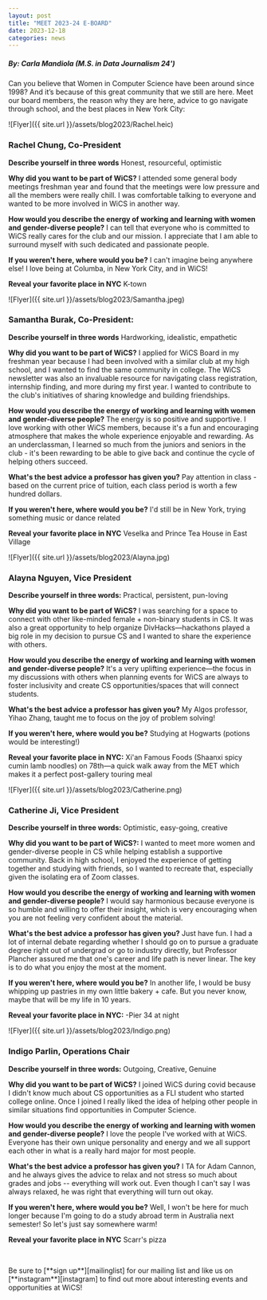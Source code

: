 ```yaml
---
layout: post
title: "MEET 2023-24 E-BOARD"
date: 2023-12-18
categories: news
---
```


##### By: Carla Mandiola (M.S. in Data Journalism 24')

Can you believe that Women in Computer Science have been around since 1998? And it’s because of this great community that we still are here. Meet our board members, the reason why they are here, advice to go navigate through school, and the best places in New York City:

![Flyer]({{ site.url }}/assets/blog2023/Rachel.heic)

### Rachel Chung, Co-President
**Describe yourself in three words**
Honest, resourceful, optimistic

**Why did you want to be part of WiCS?**
I attended some general body meetings freshman year and found that the meetings were low pressure and all the members were really chill. I was comfortable talking to everyone and wanted to be more involved in WiCS in another way.

**How would you describe the energy of working and learning with women and gender-diverse people?**
I can tell that everyone who is committed to WiCS really cares for the club and our mission. I appreciate that I am able to surround myself with such dedicated and passionate people.

**If you weren't here, where would you be?**
I can't imagine being anywhere else! I love being at Columba, in New York City, and in WiCS!

**Reveal your favorite place in NYC**
K-town

![Flyer]({{ site.url }}/assets/blog2023/Samantha.jpeg)

### Samantha Burak, Co-President:
**Describe yourself in three words**
Hardworking, idealistic, empathetic

**Why did you want to be part of WiCS?**
I applied for WiCS Board in my freshman year because I had been involved with a similar club at my high school, and I wanted to find the same community in college. The WiCS newsletter was also an invaluable resource for navigating class registration, internship finding, and more during my first year. I wanted to contribute to the club's initiatives of sharing knowledge and building friendships.

**How would you describe the energy of working and learning with women and gender-diverse people?**
The energy is so positive and supportive. I love working with other WiCS members, because it's a fun and encouraging atmosphere that makes the whole experience enjoyable and rewarding. As an underclassman, I learned so much from the juniors and seniors in the club - it's been rewarding to be able to give back and continue the cycle of helping others succeed.

**What's the best advice a professor has given you?**
Pay attention in class - based on the current price of tuition, each class period is worth a few hundred dollars.

**If you weren't here, where would you be?**
I'd still be in New York, trying something music or dance related

**Reveal your favorite place in NYC**
Veselka and Prince Tea House in East Village


![Flyer]({{ site.url }}/assets/blog2023/Alayna.jpg)

### Alayna Nguyen, Vice President
**Describe yourself in three words:**
Practical, persistent, pun-loving

**Why did you want to be part of WiCS?**
I was searching for a space to connect with other like-minded female + non-binary students in CS. It was also a great opportunity to help organize DivHacks—hackathons played a big role in my decision to pursue CS and I wanted to share the experience with others.

**How would you describe the energy of working and learning with women and gender-diverse people?**
It's a very uplifting experience—the focus in my discussions with others when planning events for WiCS are always to foster inclusivity and create CS opportunities/spaces that will connect students.

**What's the best advice a professor has given you?**
My Algos professor, Yihao Zhang, taught me to focus on the joy of problem solving!

**If you weren't here, where would you be?**
Studying at Hogwarts (potions would be interesting!)

**Reveal your favorite place in NYC:**
Xi'an Famous Foods (Shaanxi spicy cumin lamb noodles) on 78th—a quick walk away from the MET which makes it a perfect post-gallery touring meal


![Flyer]({{ site.url }}/assets/blog2023/Catherine.png)

### Catherine Ji, Vice President
**Describe yourself in three words:**
Optimistic, easy-going, creative

**Why did you want to be part of WiCS?:**
I wanted to meet more women and gender-diverse people in CS while helping establish a supportive community. Back in high school, I enjoyed the experience of getting together and studying with friends, so I wanted to recreate that, especially given the isolating era of Zoom classes.

**How would you describe the energy of working and learning with women and gender-diverse people?**
I would say harmonious because everyone is so humble and willing to offer their insight, which is very encouraging when you are not feeling very confident about the material.

**What's the best advice a professor has given you?**
Just have fun. I had a lot of internal debate regarding whether I should go on to pursue a graduate degree right out of undergrad or go to industry directly, but Professor Plancher assured me that one's career and life path is never linear. The key is to do what you enjoy the most at the moment.

**If you weren't here, where would you be?**
In another life, I would be busy whipping up pastries in my own little bakery + cafe. But you never know, maybe that will be my life in 10 years.

**Reveal your favorite place in NYC:**
-Pier 34 at night

![Flyer]({{ site.url }}/assets/blog2023/Indigo.png)

### Indigo Parlin, Operations Chair
**Describe yourself in three words:**
Outgoing, Creative, Genuine

**Why did you want to be part of WiCS?**
I joined WiCS during covid because I didn't know much about CS opportunities as a FLI student who started college online. Once I joined I really liked the idea of helping other people in similar situations find opportunities in Computer Science.

**How would you describe the energy of working and learning with women and gender-diverse people?**
I love the people I've worked with at WiCS. Everyone has their own unique personality and energy and we all support each other in what is a really hard major for most people.

**What's the best advice a professor has given you?**
I TA for Adam Cannon, and he always gives the advice to relax and not stress so much about grades and jobs -- everything will work out. Even though I can't say I was always relaxed, he was right that everything will turn out okay.

**If you weren't here, where would you be?**
Well, I won't be here for much longer because I'm going to do a study abroad term in Australia next semester! So let's just say somewhere warm!

**Reveal your favorite place in NYC**
Scarr's pizza


<p>&nbsp;</p>
Be sure to [**sign up**][mailinglist] for our mailing list and like us on [**instagram**][instagram] to find out more about interesting events and opportunities at WiCS! 

[mailinglist]: http://columbia.us9.list-manage.com/subscribe?u=4c6a1c710f8ab9cce10272368&id=593b5faa43
[instagram]:https://www.instagram.com/columbiawics/?utm_source=ig_web_button_share_sheet&igshid=OGQ5ZDc2ODk2ZA==
